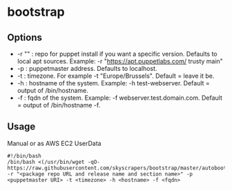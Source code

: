 bootstrap
=========

Options
-------
- -r "<value>" : repo for puppet install if you want a specific version. Defaults to local apt sources. Example: -r "https://apt.puppetlabs.com/ trusty main"
- -p <value>   : puppetmaster address. Defaults to localhost.
- -t <value>   : timezone. For example -t "Europe/Brussels". Default = leave it be.
- -h <value>   : hostname of the system. Example: -h test-webserver. Default = output of /bin/hostname.
- -f <value>   : fqdn of the system. Example: -f webserver.test.domain.com. Default = output of /bin/hostname -f.

Usage
-----
Manual or as AWS EC2 UserData

    #!/bin/bash
    /bin/bash <(/usr/bin/wget -qO- https://raw.githubusercontent.com/skyscrapers/bootstrap/master/autobootstrap.sh) -r "<package repo URL and release name and section name>" -p <puppetmaster URI> -t <timezone> -h <hostname> -f <fqdn>
